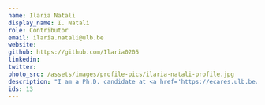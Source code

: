 ```yaml
---
name: Ilaria Natali
display_name: I. Natali
role: Contributor
email: ilaria.natali@ulb.be
website:
github: https://github.com/Ilaria0205
linkedin: 
twitter: 
photo_src: /assets/images/profile-pics/ilaria-natali-profile.jpg
description: "I am a Ph.D. candidate at <a href='https://ecares.ulb.be/' target='blank'>ECARES</a> and <a href='http://i3health.eu/' target='blank'>i3health</a> (<a href='https://www.ulb.be/' target='blank'>ULB</a>). My research interests lie at the intersection between Health Economics and Industrial Organization. My research focuses on the socio-economic determinants of drug consumption and on the patients’ and pharmaceutical companies’ responses to national policies aimed at limiting access to certain medications."
ids: 13
---
```

